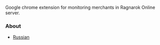 Google chrome extension for monitoring merchants in Ragnarok Online server.

### About

* [Russian](doc/ru_RU/index.md)